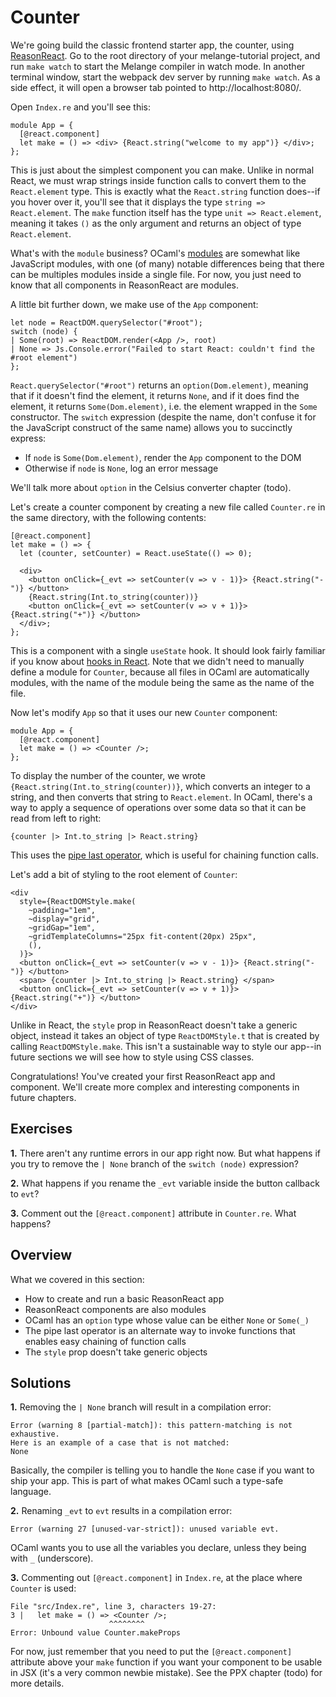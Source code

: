 # Counter

We're going build the classic frontend starter app, the counter, using
[ReasonReact](https://reasonml.github.io/reason-react/). Go to the root
directory of your melange-tutorial project, and run `make watch` to start the
Melange compiler in watch mode. In another terminal window, start the webpack
dev server by running `make watch`. As a side effect, it will open a browser tab
pointed to http://localhost:8080/.

Open `Index.re` and you'll see this:

```reasonml
module App = {
  [@react.component]
  let make = () => <div> {React.string("welcome to my app")} </div>;
};
```

This is just about the simplest component you can make. Unlike in normal React,
we must wrap strings inside function calls to convert them to the
`React.element` type. This is exactly what the `React.string` function does--if
you hover over it, you'll see that it displays the type `string =>
React.element`. The `make` function itself has the type `unit => React.element`,
meaning it takes `()` as the only argument and returns an object of type
`React.element`.

What's with the `module` business? OCaml's
[modules](https://cs3110.github.io/textbook/chapters/modules/modules.html) are
somewhat like JavaScript modules, with one (of many) notable differences being
that there can be multiples modules inside a single file. For now, you just need
to know that all components in ReasonReact are modules.

A little bit further down, we make use of the `App` component:

```reasonml
let node = ReactDOM.querySelector("#root");
switch (node) {
| Some(root) => ReactDOM.render(<App />, root)
| None => Js.Console.error("Failed to start React: couldn't find the #root element")
};
```

`React.querySelector("#root")` returns an `option(Dom.element)`, meaning that if
it doesn't find the element, it returns `None`, and if it does find the element,
it returns `Some(Dom.element)`, i.e. the element wrapped in the `Some`
constructor. The `switch` expression (despite the name, don't confuse it for the
JavaScript construct of the same name) allows you to succinctly express:

- If `node` is `Some(Dom.element)`, render the `App` component to the DOM
- Otherwise if `node` is `None`, log an error message

We'll talk more about `option` in the Celsius converter chapter (todo).

Let's create a counter component by creating a new file called `Counter.re` in
the same directory, with the following contents:

```reasonml
[@react.component]
let make = () => {
  let (counter, setCounter) = React.useState(() => 0);

  <div>
    <button onClick={_evt => setCounter(v => v - 1)}> {React.string("-")} </button>
    {React.string(Int.to_string(counter))}
    <button onClick={_evt => setCounter(v => v + 1)}> {React.string("+")} </button>
  </div>;
};
```

This is a component with a single `useState` hook. It should look fairly
familiar if you know about [hooks in React](https://react.dev/reference/react).
Note that we didn't need to manually define a module for `Counter`, because all
files in OCaml are automatically modules, with the name of the module being the
same as the name of the file.

Now let's modify `App` so that it uses our new `Counter` component:

```reasonml
module App = {
  [@react.component]
  let make = () => <Counter />;
};
```

To display the number of the counter, we wrote
`{React.string(Int.to_string(counter))}`, which converts an integer to a string,
and then converts that string to `React.element`. In OCaml, there's a way
to apply a sequence of operations over some data so that it can be
read from left to right:

```reasonml
{counter |> Int.to_string |> React.string}
```

This uses the [pipe last operator](../communicate-with-javascript#pipe-last),
which is useful for chaining function calls.

Let's add a bit of styling to the root element of `Counter`:

```reasonml
<div
  style={ReactDOMStyle.make(
    ~padding="1em",
    ~display="grid",
    ~gridGap="1em",
    ~gridTemplateColumns="25px fit-content(20px) 25px",
    (),
  )}>
  <button onClick={_evt => setCounter(v => v - 1)}> {React.string("-")} </button>
  <span> {counter |> Int.to_string |> React.string} </span>
  <button onClick={_evt => setCounter(v => v + 1)}> {React.string("+")} </button>
</div>
```

Unlike in React, the `style` prop in ReasonReact doesn't take a generic object,
instead it takes an object of type `ReactDOMStyle.t` that is created by calling
`ReactDOMStyle.make`. This isn't a sustainable way to style our app--in future
sections we will see how to style using CSS classes.

Congratulations! You've created your first ReasonReact app and component. We'll
create more complex and interesting components in future chapters.

## Exercises

<b>1.</b> There aren't any runtime errors in our app right now. But what happens if you
   try to remove the `| None` branch of the `switch (node)` expression?

<b>2.</b> What happens if you rename the `_evt` variable inside the button callback to
   `evt`?

<b>3.</b> Comment out the `[@react.component]` attribute in `Counter.re`. What happens?

## Overview

What we covered in this section:

- How to create and run a basic ReasonReact app
- ReasonReact components are also modules
- OCaml has an `option` type whose value can be either `None` or `Some(_)`
- The pipe last operator is an alternate way to invoke functions that enables
  easy chaining of function calls
- The `style` prop doesn't take generic objects

## Solutions

<b>1.</b> Removing the `| None` branch will result in a compilation error:

```
Error (warning 8 [partial-match]): this pattern-matching is not exhaustive.
Here is an example of a case that is not matched:
None
```

Basically, the compiler is telling you to handle the `None` case if you want
to ship your app. This is part of what makes OCaml such a type-safe language.

<b>2.</b> Renaming `_evt` to `evt` results in a compilation error:

```
Error (warning 27 [unused-var-strict]): unused variable evt.
```

OCaml wants you to use all the variables you declare, unless they being with
`_` (underscore).

<b>3.</b> Commenting out `[@react.component]` in `Index.re`, at the place where
`Counter` is used:

```
File "src/Index.re", line 3, characters 19-27:
3 |   let make = () => <Counter />;
                      ^^^^^^^^
Error: Unbound value Counter.makeProps
```

For now, just remember that you need to put the `[@react.component]`
attribute above your `make` function if you want your component to be usable
in JSX (it's a very common newbie mistake). See the PPX chapter (todo) for
more details.
